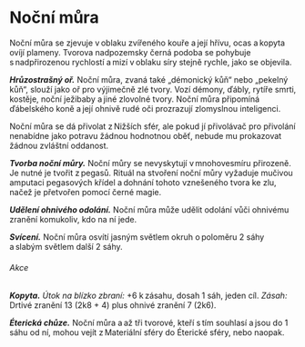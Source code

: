 # Noční můra
  
Noční můra se zjevuje v oblaku zvířeného kouře a její hřívu, ocas a kopyta ovíjí plameny. Tvorova nadpozemsky černá podoba se pohybuje s nadpřirozenou rychlostí a mizí v oblaku síry stejně rychle, jako se objevila.
  
***Hrůzostrašný oř.*** Noční můra, zvaná také „démonický kůň“ nebo „pekelný kůň“, slouží jako oř pro výjimečně zlé tvory. Vozí démony, ďábly, rytíře smrti, kostěje, noční ježibaby a jiné zlovolné tvory. Noční můra připomíná ďábelského koně a její ohnivě rudé oči prozrazují zlomyslnou inteligenci.
  
Noční můra se dá přivolat z Nižších sfér, ale pokud jí přivolávač pro přivolání nenabídne jako potravu žádnou hodnotnou oběť, nebude mu prokazovat žádnou zvláštní oddanost.
  
***Tvorba noční můry.*** Noční můry se nevyskytují v mnohovesmíru přirozeně. Je nutné je tvořit z pegasů. Rituál na stvoření noční můry vyžaduje mučivou amputaci pegasových křídel a dohnání tohoto vznešeného tvora ke zlu, načež je přetvořen pomocí černé magie.

<Monster 
    title="Noční můra"
    subtitle="Velký běs, neutrální zlo"
    armor-class="13 (přirozená zbroj)"
    hit-points="68 (8k10 + 24)"
    speed="12 sáhů, létání 18 sáhů"
    str="10 (+4)"
    dex="18 (+2)"
    con="16 (+3)"
    int="10 (+0)"
    wis="13 (+1)"
    cha="15 (+2)"
    saving-throws=""
    skills=""
    damage-vulnerabilities=""
    damage-resistances=""
    damage-immunities="ohnivá"
    condition-immunities=""
    senses="pasivní Vnímání 11"
    languages="rozumí démonštině, ďábelštině a obecné řeči, ale neumí mluvit"
    challenge="3 (700 ZK)"
    >
 
***Udělení ohnivého odolání.*** Noční můra může udělit odolání vůči ohnivému zranění komukoliv, kdo na ní jede.
  
***Svícení.*** Noční můra osvítí jasným světlem okruh o poloměru 2 sáhy a slabým světlem další 2 sáhy.
  
###### Akce
  
***Kopyta.*** *Útok na blízko zbraní:* +6 k zásahu, dosah 1 sáh, jeden cíl. *Zásah:* Drtivé zranění 13 (2k8 + 4) plus ohnivé zranění 7 (2k6).
  
***Éterická chůze.*** Noční můra a až tři tvorové, kteří s tím souhlasí a jsou do 1 sáhu od ní, mohou vejít z Materiální sféry do Éterické sféry, nebo naopak.

</Monster>  

